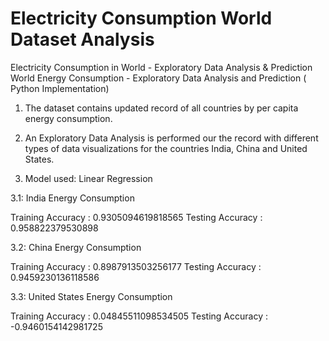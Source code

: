 # Electricity Consumption World Dataset Analysis
Electricity Consumption in World - Exploratory Data Analysis &amp; Prediction
World Energy Consumption - Exploratory Data Analysis and Prediction ( Python Implementation)


1. The dataset contains updated record of all countries by per capita energy consumption.

2. An Exploratory Data Analysis is performed our the record with different types of data visualizations for the countries India, China and United States.
3. Model used: Linear Regression

3.1: India Energy Consumption

Training Accuracy : 0.9305094619818565
Testing Accuracy : 0.958822379530898

3.2: China Energy Consumption

Training Accuracy : 0.8987913503256177
Testing Accuracy : 0.9459230136118586

3.3: United States Energy Consumption

Training Accuracy : 0.04845511098534505
Testing Accuracy : -0.9460154142981725

